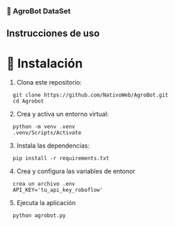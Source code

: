 ### 🤖 AgroBot DataSet 

## Instrucciones de uso

# 🚀 Instalación

1. Clona este repositorio:

```
  git clone https://github.com/NativoWeb/AgroBot.git
  cd Agrobot
```

2. Crea y activa un entorno virtual:

```
  python -m venv .venv
  .venv/Scripts/Activate
```

3. Instala las dependencias:

```
  pip install -r requirements.txt
```

4. Crea y configura las variables de entonor


```
  crea un archivo .env
  API_KEY='tu_api_key_roboflow'
```

5. Ejecuta la aplicación

```
  python agrobot.py
```